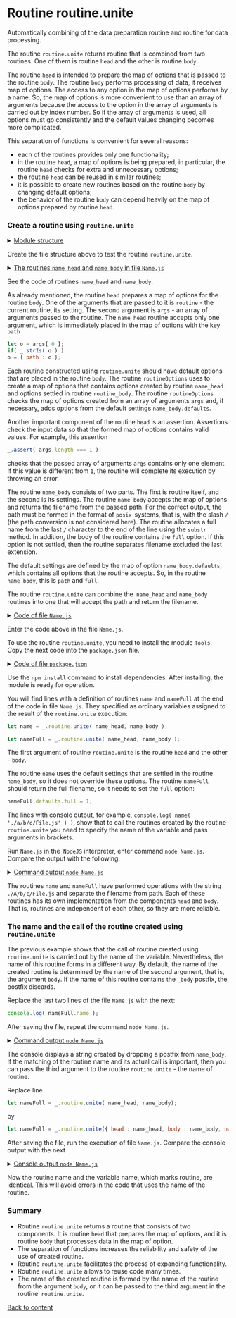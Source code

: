 # Routine routine.unite

Automatically combining of the data preparation routine and routine for data processing.

The routine `routine.unite` returns routine that is combined from two routines. One of them is routine `head` and the other is routine `body`.

The routine `head` is intended to prepare the [map of options](../concept/RoutineInput.md) that is passed to the routine `body`. The routine `body` performs processing of data, it receives map of options. The access to any option in the map of options performs by a name. So, the map of options is more convenient to use than an array of arguments because the access to the option in the array of arguments is carried out by index number. So if the array of arguments is used, all options must go consistently and the default values changing becomes more complicated.

This separation of functions is convenient for several reasons:

- each of the routines provides only one functionality;
- in the routine `head`, a map of options is being prepared, in particular, the routine `head` checks for extra and unnecessary options;
- the routine `head` can be reused in similar routines;
- it is possible to create new routines based on the routine `body` by changing default options;
- the behavior of the routine `body` can depend heavily on the map of options prepared by routine `head`.

### Create a routine using `routine.unite`

<details>
  <summary><u>Module structure</u></summary>

```
routine.unite
        ├── Name.js
        └── package.json
```

</details>

Create the file structure above to test the routine `routine.unite`.

<details>
  <summary><u>The routines <code>name_head</code> and <code>name_body</code> in file <code>Name.js</code></u></summary>

```js
function name_head( routine, args )
{
  let o = args[ 0 ];
  if( _.strIs( o ) )
  o = { path : o };

  _.routine.options( routine, o );
  _.assert( o && _.strIs( o.path ), 'Expects strings {-o.path-}' );
  _.assert( args.length === 1 );
  _.assert( arguments.length === 2 );

  return o;
}

function name_body( o )
{
  let i = o.path.lastIndexOf( '/' );
  if( i !== -1 )
  o.path = o.path.substr( i+1 );

  if( !o.full )
  {
    let i = o.path.lastIndexOf( '.' );
    if( i !== -1 ) o.path = o.path.substr( 0, i );
  }

  return o.path;
}

name_body.defaults =
{
  path : null,
  full : 0,
}
```

</details>

See the code of routines `name_head` and `name_body`.

As already mentioned, the routine `head` prepares a map of options for the routine `body`. One of the arguments that are passed to it is `routine` - the current routine, its setting. The second argument is `args` - an array of arguments passed to the routine. The `name_head` routine accepts only one argument, which is immediately placed in the map of options with the key `path`

```js
let o = args[ 0 ];
if( _.strIs( o ) )
o = { path : o };
```

Each routine constructed using `routine.unite` should have default options that are placed in the routine `body`. The routine `routineOptions` uses to create a map of options that contains options created by routine `name_head` and options settled in routine `routine_body`. The routine `routineOptions` checks the map of options created from an array of arguments `args` and, if necessary, adds options from the default settings `name_body.defaults`.

Another important component of the routine `head` is an assertion. Assertions check the input data so that the formed map of options contains valid values. For example, this assertion

```js
_.assert( args.length === 1 );
```

checks that the passed array of arguments `args` contains only one element. If this value is different from `1`, the routine will complete its execution by throwing an error.

The routine `name_body` consists of two parts. The first is routine itself, and the second is its settings. The routine `name_body` accepts the map of options and returns the filename from the passed path. For the correct output, the path must be formed in the format of `posix`-systems, that is, with the slash `/` (the path conversion is not considered here). The routine allocates a full name from the last `/` character to the end of the line using the `substr` method. In addition, the body of the routine contains the `full` option. If this option is not settled, then the routine separates filename excluded the last extension.

The default settings are defined by the map of option `name_body.defaults`, which contains all options that the routine accepts. So, in the routine `name_body`, this is `path` and `full`.

The routine `routine.unite` can combine the` name_head` and `name_body` routines into one that will accept the path and return the filename.

<details>
  <summary><u>Code of file <code>Name.js</code></u></summary>

```js
let _ = require( 'wTools' );

//

function name_head( routine, args )
{
  let o = args[ 0 ];
  if( _.strIs( o ) )
  o = { path : o };

  _.routine.options( routine, o );
  _.assert( o && _.strIs( o.path ), 'Expects strings {-o.path-}' );
  _.assert( args.length === 1 );
  _.assert( arguments.length === 2 );

  return o;
}

function name_body( o )
{
  let i = o.path.lastIndexOf( '/' );
  if( i !== -1 )
  o.path = o.path.substr( i+1 );

  if( !o.full )
  {
    let i = o.path.lastIndexOf( '.' );
    if( i !== -1 ) o.path = o.path.substr( 0, i );
  }

  return o.path;
}

name_body.defaults =
{
  path : null,
  full : 0,
}

let name = _.routine.unite( name_head, name_body );

let nameFull = _.routine.unite( name_head, name_body );
nameFull.defaults.full = 1;

console.log( name( './a/b/c/File.js' ) );
console.log( nameFull( './a/b/c/File.js' ) );
```

</details>

Enter the code above in the file `Name.js`.

To use the routine `routine.unite`, you need to install the module `Tools`. Copy the next code into the `package.json` file.

<details>
    <summary><u>Code of file <code>package.json</code></u></summary>

```json
{
  "dependencies": {
    "wTools": ""
  }
}
```

</details>

Use the `npm install` command to install dependencies. After installing, the module is ready for operation.

You will find lines with a definition of routines `name` and `nameFull` at the end of the code in file `Name.js`. They specified as ordinary variables assigned to the result of the `routine.unite` execution:

```js
let name = _.routine.unite( name_head, name_body );

let nameFull = _.routine.unite( name_head, name_body );
```

The first argument of routine `routine.unite` is the routine `head` and the other - `body`.

The routine `name` uses the default settings that are settled in the routine `name_body`, so it does not override these options. The routine `nameFull` should return the full filename, so it needs to set the `full` option:

```js
nameFull.defaults.full = 1;
```

The lines with console output, for example, `console.log( name( './a/b/c/File.js' ) )`, show that to call the routines created by the routine `routine.unite` you need to specify the name of the variable and pass arguments in brackets.

Run `Name.js` in the` NodeJS` interpreter, enter command `node Name.js`. Compare the output with the following:

<details>
  <summary><u>Command output <code>node Name.js</code></u></summary>

```
$ node Name.js
File
File.js
```

</details>

The routines `name` and `nameFull` have performed operations with the string `./A/b/c/File.js` and separate the filename from path. Each of these routines has its own implementation from the components `head` and `body`. That is, routines are independent of each other, so they are more reliable.

### The name and the call of the routine created using `routine.unite`

The previous example shows that the call of routine created using `routine.unite` is carried out by the name of the variable. Nevertheless, the name of this routine forms in a different way. By default, the name of the created routine is determined by the name of the second argument, that is, the argument `body`. If the name of this routine contains the `_body` postfix, the postfix discards.

Replace the last two lines of the file `Name.js` with the next:

```js
console.log( nameFull.name );
```

After saving the file, repeat the command `node Name.js`.

<details>
  <summary><u>Command output <code>node Name.js</code></u></summary>

```
$ node Name.js
name
```

</details>

The console displays a string created by dropping a postfix from `name_body`. If the matching of the routine name and its actual call is important, then you can pass the third argument to the routine `routine.unite` - the name of routine.

Replace line

```js
let nameFull = _.routine.unite( name_head, name_body);
```

by

```js
let nameFull = _.routine.unite({ head : name_head, body : name_body, name : 'nameFull' });
```

After saving the file, run the execution of file `Name.js`. Compare the console output with the next

<details>
  <summary><u>Console output <code>node Name.js</code></u></summary>

```
$ node Name.js
nameFull
```

</details>

Now the routine name and the variable name, which marks routine, are identical. This will avoid errors in the code that uses the name of the routine.

### Summary

- Routine `routine.unite` returns a routine that consists of two components. It is routine `head` that prepares the map of options, and it is routine `body` that processes data in the map of option.
- The separation of functions increases the reliability and safety of the use of created routine.
- Routine `routine.unite` facilitates the process of expanding functionality.
- Routine `routine.unite` allows to reuse code many times.
- The name of the created routine is formed by the name of the routine from the argument `body`, or it can be passed to the third argument in the routine` routine.unite`.

[Back to content](../README.md#Tutorials)
